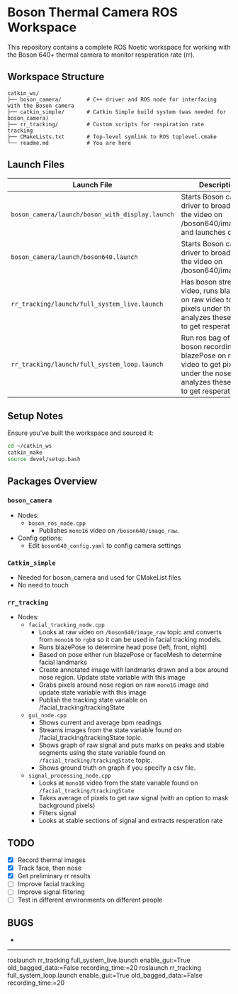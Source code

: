 
# Boson Thermal Camera ROS Workspace

This repository contains a complete ROS Noetic workspace for working with the Boson 640+ thermal camera to monitor resperation rate (rr).

## Workspace Structure
```
catkin_ws/
├── boson_camera/        # C++ driver and ROS node for interfacing with the Boson camera
├── catkin_simple/       # Catkin Simple build system (was needed for boson_camera)
├── rr_tracking/         # Custom scripts for respiration rate tracking
├── CMakeLists.txt       # Top-level symlink to ROS toplevel.cmake
└── readme.md            # You are here
```

## Launch Files
| Launch File | Description |
|-------------|-------------|
| `boson_camera/launch/boson_with_display.launch` | Starts Boson camera driver to broadcast the video on /boson640/image_raw and launches display|
| `boson_camera/launch/boson640.launch` | Starts Boson camera driver to broadcast the video on /boson640/image_raw|
| `rr_tracking/launch/full_system_live.launch` | Has boson stream live video, runs blazePose on raw video to get pixels under the nose, analyzes these pixels to get resperation rate |
| `rr_tracking/launch/full_system_loop.launch` | Run ros bag of old boson recording, runs blazePose on raw video to get pixels under the nose, analyzes these pixels to get resperation rate |

## Setup Notes

Ensure you’ve built the workspace and sourced it:

```bash
cd ~/catkin_ws
catkin_make
source devel/setup.bash
```

## Packages Overview

### `boson_camera`
- Nodes:
  - `boson_ros_node.cpp`
    - Publishes `mono16` video on `/boson640/image_raw`.
- Config options:  
    - Edit `boson640_config.yaml` to config camera settings

### `Catkin_simple`
- Needed for boson_camera and used for CMakeList files
- No need to touch

### `rr_tracking`
- Nodes:
  - `facial_tracking_node.cpp`
    - Looks at raw video on `/boson640/image_raw` topic and converts from `mono16` to `rgb8` so it can be used in facial tracking models. 
    - Runs blazePose to determine head pose (left, front, right)
    - Based on pose either run blazePose or faceMesh to determine facial landmarks
    - Create annotated image with landmarks drawn and a box around nose region. Update state variable with this image
    - Grabs pixels around nose region on raw `mono16` image and update state variable with this image
    - Publish the tracking state variable on /facial_tracking/trackingState
  - `gui_node.cpp`
    - Shows current and average bpm readings
    - Streams images from the state variable found on /facial_tracking/trackingState topic.
    - Shows graph of raw signal and puts marks on peaks and stable segments using the state variable found on `/facial_tracking/trackingState` topic.
    - Shows ground truth on graph if you specify a csv file.
  - `signal_processing_node.cpp`
    - Looks at `mono16` video from the state variable found on `/facial_tracking/trackingState`
    - Takes average of pixels to get raw signal (with an option to mask background pixels)
    - Filters signal
    - Looks at stable sections of signal and extracts resperation rate

## TODO
- [x] Record thermal images
- [x] Track face, then nose
- [x] Get preliminary rr results
- [ ] Improve facial tracking
- [ ] Improve signal filtering
- [ ] Test in different environments on different people
## BUGS
- 
---

roslaunch rr_tracking full_system_live.launch enable_gui:=True old_bagged_data:=False recording_time:=20
roslaunch rr_tracking full_system_loop.launch enable_gui:=True old_bagged_data:=False recording_time:=20



